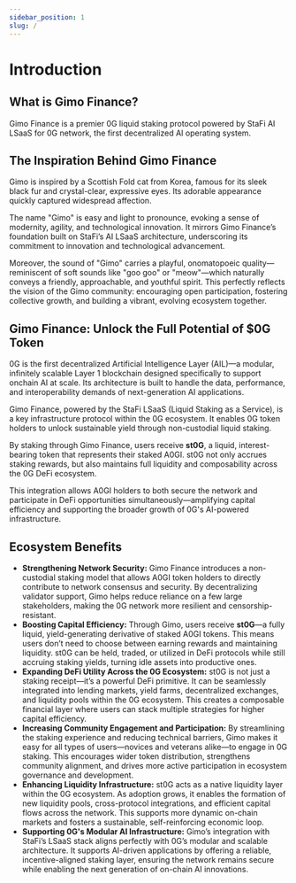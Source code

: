 ```yaml
---
sidebar_position: 1
slug: /
---
```


# Introduction

## What is Gimo Finance?

Gimo Finance is a premier 0G liquid staking protocol powered by StaFi AI LSaaS for 0G network, the first decentralized AI operating system.

## The Inspiration Behind Gimo Finance

Gimo is inspired by a Scottish Fold cat from Korea, famous for its sleek black fur and crystal-clear, expressive eyes. Its adorable appearance quickly captured widespread affection.

The name "Gimo" is easy and light to pronounce, evoking a sense of modernity, agility, and technological innovation. It mirrors Gimo Finance’s foundation built on StaFi’s AI LSaaS architecture, underscoring its commitment to innovation and technological advancement.

Moreover, the sound of "Gimo" carries a playful, onomatopoeic quality—reminiscent of soft sounds like "goo goo" or "meow"—which naturally conveys a friendly, approachable, and youthful spirit. This perfectly reflects the vision of the Gimo community: encouraging open participation, fostering collective growth, and building a vibrant, evolving ecosystem together.

## Gimo Finance: Unlock the Full Potential of $0G Token

0G is the first decentralized Artificial Intelligence Layer (AIL)—a modular, infinitely scalable Layer 1 blockchain designed specifically to support onchain AI at scale. Its architecture is built to handle the data, performance, and interoperability demands of next-generation AI applications.

Gimo Finance, powered by the StaFi LSaaS (Liquid Staking as a Service), is a key infrastructure protocol within the 0G ecosystem. It enables 0G token holders to unlock sustainable yield through non-custodial liquid staking.

By staking through Gimo Finance, users receive **st0G**, a liquid, interest-bearing token that represents their staked A0GI. st0G not only accrues staking rewards, but also maintains full liquidity and composability across the 0G DeFi ecosystem.

This integration allows A0GI holders to both secure the network and participate in DeFi opportunities simultaneously—amplifying capital efficiency and supporting the broader growth of 0G's AI-powered infrastructure.

## Ecosystem Benefits

- **Strengthening Network Security:** Gimo Finance introduces a non-custodial staking model that allows A0GI token holders to directly contribute to network consensus and security. By decentralizing validator support, Gimo helps reduce reliance on a few large stakeholders, making the 0G network more resilient and censorship-resistant.
- **Boosting Capital Efficiency:** Through Gimo, users receive **st0G**—a fully liquid, yield-generating derivative of staked A0GI tokens. This means users don’t need to choose between earning rewards and maintaining liquidity. st0G can be held, traded, or utilized in DeFi protocols while still accruing staking yields, turning idle assets into productive ones.
- **Expanding DeFi Utility Across the 0G Ecosystem:** st0G is not just a staking receipt—it’s a powerful DeFi primitive. It can be seamlessly integrated into lending markets, yield farms, decentralized exchanges, and liquidity pools within the 0G ecosystem. This creates a composable financial layer where users can stack multiple strategies for higher capital efficiency.
- **Increasing Community Engagement and Participation:** By streamlining the staking experience and reducing technical barriers, Gimo makes it easy for all types of users—novices and veterans alike—to engage in 0G staking. This encourages wider token distribution, strengthens community alignment, and drives more active participation in ecosystem governance and development.
- **Enhancing Liquidity Infrastructure:** st0G acts as a native liquidity layer within the 0G ecosystem. As adoption grows, it enables the formation of new liquidity pools, cross-protocol integrations, and efficient capital flows across the network. This supports more dynamic on-chain markets and fosters a sustainable, self-reinforcing economic loop.
- **Supporting 0G's Modular AI Infrastructure:** Gimo’s integration with StaFi’s LSaaS stack aligns perfectly with 0G’s modular and scalable architecture. It supports AI-driven applications by offering a reliable, incentive-aligned staking layer, ensuring the network remains secure while enabling the next generation of on-chain AI innovations.
